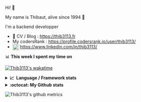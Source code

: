 Hi! 👋

My name is Thibaut, alive since 1994 🍷

I'm a backend developper

-   📝 CV / Blog : https://thib3113.fr
-   My codersRank : https://profile.codersrank.io/user/thib3113/
-   <a href="https://www.linkedin.com/in/thib3113/"><img align="left" alt="Thib3113's Linkedin" width="21px" src="https://raw.githubusercontent.com/peterthehan/peterthehan/master/assets/linkedin.svg" /></a> https://www.linkedin.com/in/thib3113/

📊 **This week I spent my time on**

[![Thib3113's wakatime](https://github-readme-stats.vercel.app/api/wakatime?username=thib3113&layout=default&theme=dracula&langs_count=6&hide_title=true&hide_border=true)](https://wakatime.com/@thib3113)

<details>
  <summary><b>📈&nbsp;&nbsp;Language&nbsp;/&nbsp;Framework stats</b></summary>
  <br/>  
  <a href='https://profile.codersrank.io/user/thib3113/'>
  <img src='http://cr-skills-chart-widget.azurewebsites.net/api/api?username=thib3113&padding=30&skills=php,batchfile,javascript,less,mysql,reactjs,scss,shell,typescript,vue'>
  </a>
</details>

<details>
  <summary><b>:octocat: My Github stats</b></summary>
  <br/>  
  
  <img src="https://github-readme-stats.vercel.app/api?username=thib3113&theme=dracula&show_icons=true&" alt="Thib3113's GitHub stats" />

<!--START_SECTION:activity-->

1. 🎉 Merged PR [#211](https://github.com/thib3113/unifi-client/pull/211) in [thib3113/unifi-client](https://github.com/thib3113/unifi-client)
2. 🎉 Merged PR [#37](https://github.com/thib3113/unifi-blockips-srv/pull/37) in [thib3113/unifi-blockips-srv](https://github.com/thib3113/unifi-blockips-srv)
3. 🎉 Merged PR [#209](https://github.com/thib3113/unifi-client/pull/209) in [thib3113/unifi-client](https://github.com/thib3113/unifi-client)
4. 🎉 Merged PR [#208](https://github.com/thib3113/unifi-client/pull/208) in [thib3113/unifi-client](https://github.com/thib3113/unifi-client)
5. 🎉 Merged PR [#207](https://github.com/thib3113/unifi-client/pull/207) in [thib3113/unifi-client](https://github.com/thib3113/unifi-client)
 <!--END_SECTION:activity-->

</details>

![Thib3113's github metrics](https://gist.githubusercontent.com/thib3113/83a96e16f8bca103f1b0e376186c66ec/raw/github-metrics.svg)

